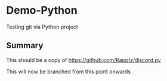 # Demo-Python
Testing git via Python project

## Summary
This should be a copy of https://github.com/Rapptz/discord.py

This will now be branched from this point onwards

